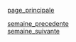 [page_principale](https://are00dynamic-2018.github.io/RATP_Project/)  


[semaine_precedente](https://are00dynamic-2018.github.io/RATP_Project/sous_partie/semaine1)  
[semaine_suivante](https://are00dynamic-2018.github.io/RATP_Project/sous_partie/semaine3)
